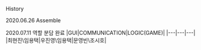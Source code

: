 History

2020.06.26 Assemble

2020.07.11 역할 분담 완료 
|GUI|COMMUNICATION|LOGIC(GAME)|
|---|---|---|
|최현진\\임용택|우진영\\임용택|문영빈\\조시호|


